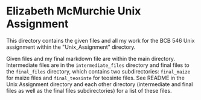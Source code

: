 # Elizabeth McMurchie Unix Assignment
This directory contains the given files and all my work for the BCB 546 Unix assignment within the "Unix_Assignment" directory.

Given files and my final markdown file are within the main directory. Intermediate files are in the `intermediate_files` directory and final files to the `final_files` directory, which contains two subdirectories: `final_maize` for maize files and `final_teosinte` for teosinte files. See README in the Unix Assignment directory and each other directory (intermediate and final files as well as the final files subdirectories) for a list of these files.
